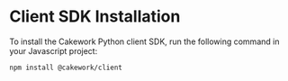 
# Client SDK Installation

To install the Cakework Python client SDK, run the following command in your Javascript project:

```
npm install @cakework/client
```